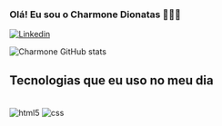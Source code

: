 ### Olá! Eu sou o Charmone Dionatas  👨🏾‍💻
[![Linkedin](https://img.shields.io/badge/LinkedIn-0077B5?style=for-the-badge&logo=linkedin&logoColor=white)](https://www.linkedin.com/in/charmone-rodrigues-725ba3290/)

![Charmone GitHub stats ](https://github-readme-stats.vercel.app/api?username=CharmonePinheiro&show_icons=true&theme=radical)

## Tecnologias que eu uso no meu dia
<div style="display: inline_block"><br/>
  <img align="center" alt="html5" src="https://img.shields.io/badge/HTML5-E34F26?style=for-the-badge&logo=html5&logoColor=white"/>

   <img align="center" alt="css" src="[https://img.shields.io/badge/HTML5-E34F26?style=for-the-badge&logo=html5&logoColor=white](https://img.shields.io/badge/CSS3-1572B6?style=for-the-badge&logo=css3&logoColor=white)https://img.shields.io/badge/CSS3-1572B6?style=for-the-badge&logo=css3&logoColor=white"/>

</div>


